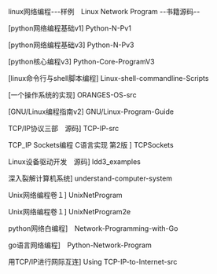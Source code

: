 linux网络编程---样例　Linux Network Program
--书籍源码--

[python网络编程基础v1] Python-N-Pv1

[python网络编程基础v3] Python-N-Pv3

[python核心编程v3] Python-Core-ProgramV3

[linux命令行与shell脚本编程] Linux-shell-commandline-Scripts

[一个操作系统的实现] ORANGES-OS-src

[GNU/Linux编程指南v2] GNU/Linux-Program-Guide

TCP/IP协议三部　源码] TCP-IP-src

TCP_IP Sockets编程  C语言实现  第2版 ] TCPSockets

Linux设备驱动开发　源码] ldd3_examples

深入裂解计算机系统] understand-computer-system

Unix网络编程卷１] UnixNetProgram

Unix网络编程卷１] UnixNetProgram2e

python网络白编程]　Network-Programming-with-Go

go语言网络编程]　Python-Network-Program

用TCP/IP进行网际互连] Using TCP-IP-to-Internet-src

